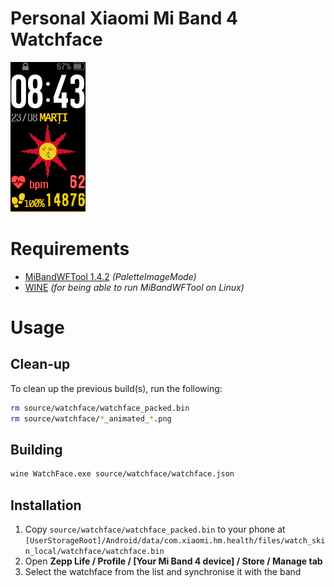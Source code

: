 # Personal Xiaomi Mi Band 4 Watchface

![Preview](source/watchface/watchface_packed_static.png)

# Requirements
 - [MiBandWFTool 1.4.2](https://amazfitwatchfaces.com/forum/viewtopic.php?f=29&t=720) _(PaletteImageMode)_
 - [WINE](https://winehq.org) _(for being able to run MiBandWFTool on Linux)_

# Usage

## Clean-up
To clean up the previous build(s), run the following:
```bash
rm source/watchface/watchface_packed.bin
rm source/watchface/*_animated_*.png
```

## Building
```bash
wine WatchFace.exe source/watchface/watchface.json
```

## Installation
 1. Copy `source/watchface/watchface_packed.bin` to your phone
 at `[UserStorageRoot]/Android/data/com.xiaomi.hm.health/files/watch_skin_local/watchface/watchface.bin`
 2. Open **Zepp Life / Profile / [Your Mi Band 4 device] / Store / Manage tab**
 3. Select the watchface from the list and synchronise it with the band
